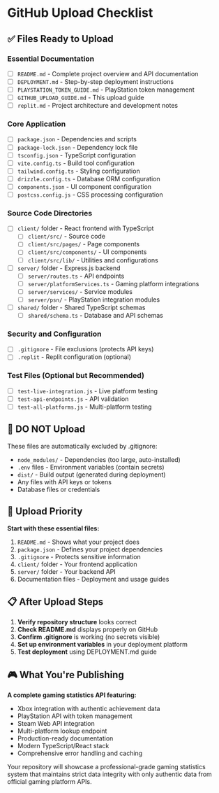 # GitHub Upload Checklist

## ✅ Files Ready to Upload

### Essential Documentation
- [ ] `README.md` - Complete project overview and API documentation
- [ ] `DEPLOYMENT.md` - Step-by-step deployment instructions
- [ ] `PLAYSTATION_TOKEN_GUIDE.md` - PlayStation token management
- [ ] `GITHUB_UPLOAD_GUIDE.md` - This upload guide
- [ ] `replit.md` - Project architecture and development notes

### Core Application
- [ ] `package.json` - Dependencies and scripts
- [ ] `package-lock.json` - Dependency lock file
- [ ] `tsconfig.json` - TypeScript configuration
- [ ] `vite.config.ts` - Build tool configuration
- [ ] `tailwind.config.ts` - Styling configuration
- [ ] `drizzle.config.ts` - Database ORM configuration
- [ ] `components.json` - UI component configuration
- [ ] `postcss.config.js` - CSS processing configuration

### Source Code Directories
- [ ] `client/` folder - React frontend with TypeScript
  - [ ] `client/src/` - Source code
  - [ ] `client/src/pages/` - Page components
  - [ ] `client/src/components/` - UI components
  - [ ] `client/src/lib/` - Utilities and configurations

- [ ] `server/` folder - Express.js backend
  - [ ] `server/routes.ts` - API endpoints
  - [ ] `server/platformServices.ts` - Gaming platform integrations
  - [ ] `server/services/` - Service modules
  - [ ] `server/psn/` - PlayStation integration modules

- [ ] `shared/` folder - Shared TypeScript schemas
  - [ ] `shared/schema.ts` - Database and API schemas

### Security and Configuration
- [ ] `.gitignore` - File exclusions (protects API keys)
- [ ] `.replit` - Replit configuration (optional)

### Test Files (Optional but Recommended)
- [ ] `test-live-integration.js` - Live platform testing
- [ ] `test-api-endpoints.js` - API validation
- [ ] `test-all-platforms.js` - Multi-platform testing

## 🚫 DO NOT Upload

These files are automatically excluded by .gitignore:
- `node_modules/` - Dependencies (too large, auto-installed)
- `.env` files - Environment variables (contain secrets)
- `dist/` - Build output (generated during deployment)
- Any files with API keys or tokens
- Database files or credentials

## 🎯 Upload Priority

**Start with these essential files:**
1. `README.md` - Shows what your project does
2. `package.json` - Defines your project dependencies
3. `.gitignore` - Protects sensitive information
4. `client/` folder - Your frontend application
5. `server/` folder - Your backend API
6. Documentation files - Deployment and usage guides

## 📋 After Upload Steps

1. **Verify repository structure** looks correct
2. **Check README.md** displays properly on GitHub
3. **Confirm .gitignore** is working (no secrets visible)
4. **Set up environment variables** in your deployment platform
5. **Test deployment** using DEPLOYMENT.md guide

## 🎮 What You're Publishing

**A complete gaming statistics API featuring:**
- Xbox integration with authentic achievement data
- PlayStation API with token management
- Steam Web API integration
- Multi-platform lookup endpoint
- Production-ready documentation
- Modern TypeScript/React stack
- Comprehensive error handling and caching

Your repository will showcase a professional-grade gaming statistics system that maintains strict data integrity with only authentic data from official gaming platform APIs.